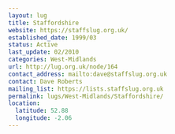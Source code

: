 ```yaml
---
layout: lug
title: Staffordshire
website: https://staffslug.org.uk/
established_date: 1999/03
status: Active
last_update: 02/2010
categories: West-Midlands
url: http://lug.org.uk/node/164
contact_address: mailto:dave@staffslug.org.uk
contact: Dave Roberts
mailing_list: https://lists.staffslug.org.uk
permalink: lugs/West-Midlands/Staffordshire/
location:
  latitude: 52.88
  longitude: -2.06
---
```

